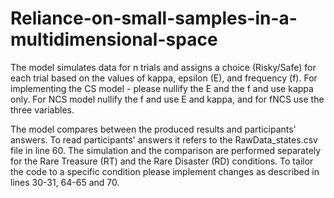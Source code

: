 # Reliance-on-small-samples-in-a-multidimensional-space

The model simulates data for n trials and assigns a choice (Risky/Safe) for each trial based on the values of kappa, epsilon (E), and frequency (f).
For implementing the CS model - please nullify the E and the f and use kappa only.
For NCS model nullify the f and use E and kappa, and for fNCS use the three variables.

The model compares between the produced results and participants' answers. To read participants' answers it refers to the RawData_states.csv file in line 60.
The simulation and the comparison are performed separately for the Rare Treasure (RT) and the Rare Disaster (RD) conditions. 
To tailor the code to a specific condition please implement changes as described in lines 30-31, 64-65 and 70.
